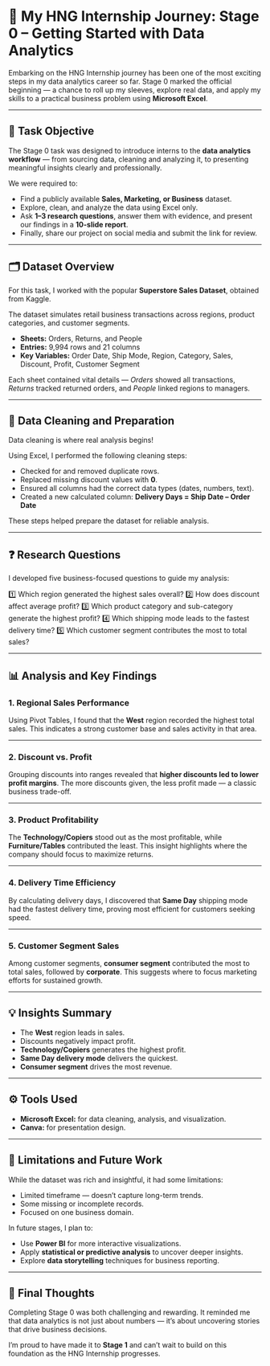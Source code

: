 # 🚀 My HNG Internship Journey: Stage 0 – Getting Started with Data Analytics

Embarking on the HNG Internship journey has been one of the most exciting steps in my data analytics career so far. Stage 0 marked the official beginning — a chance to roll up my sleeves, explore real data, and apply my skills to a practical business problem using **Microsoft Excel**.

---

## 🎯 Task Objective

The Stage 0 task was designed to introduce interns to the **data analytics workflow** — from sourcing data, cleaning and analyzing it, to presenting meaningful insights clearly and professionally.

We were required to:

* Find a publicly available **Sales, Marketing, or Business** dataset.
* Explore, clean, and analyze the data using Excel only.
* Ask **1–3 research questions**, answer them with evidence, and present our findings in a **10-slide report**.
* Finally, share our project on social media and submit the link for review.

---

## 🗂️ Dataset Overview

For this task, I worked with the popular **Superstore Sales Dataset**, obtained from Kaggle.

The dataset simulates retail business transactions across regions, product categories, and customer segments.

* **Sheets:** Orders, Returns, and People
* **Entries:** 9,994 rows and 21 columns
* **Key Variables:** Order Date, Ship Mode, Region, Category, Sales, Discount, Profit, Customer Segment

Each sheet contained vital details — *Orders* showed all transactions, *Returns* tracked returned orders, and *People* linked regions to managers.

---

## 🔧 Data Cleaning and Preparation

Data cleaning is where real analysis begins!

Using Excel, I performed the following cleaning steps:

* Checked for and removed duplicate rows.
* Replaced missing discount values with **0**.
* Ensured all columns had the correct data types (dates, numbers, text).
* Created a new calculated column:
  **Delivery Days = Ship Date – Order Date**


These steps helped prepare the dataset for reliable analysis.

---

## ❓ Research Questions

I developed five business-focused questions to guide my analysis:

1️⃣ Which region generated the highest sales overall?
2️⃣ How does discount affect average profit?
3️⃣ Which product category and sub-category generate the highest profit?
4️⃣ Which shipping mode leads to the fastest delivery time?
5️⃣ Which customer segment contributes the most to total sales?

---

## 📊 Analysis and Key Findings

### 1. **Regional Sales Performance**

Using Pivot Tables, I found that the **West** region recorded the highest total sales. This indicates a strong customer base and sales activity in that area.

---

### 2. **Discount vs. Profit**

Grouping discounts into ranges revealed that **higher discounts led to lower profit margins**. The more discounts given, the less profit made — a classic business trade-off.

---

### 3. **Product Profitability**

The **Technology/Copiers** stood out as the most profitable, while **Furniture/Tables** contributed the least. This insight highlights where the company should focus to maximize returns.

---

### 4. **Delivery Time Efficiency**

By calculating delivery days, I discovered that **Same Day** shipping mode had the fastest delivery time, proving most efficient for customers seeking speed.

---

### 5. **Customer Segment Sales**

Among customer segments, **consumer segment** contributed the most to total sales, followed by **corporate**. This suggests where to focus marketing efforts for sustained growth.

---

## 💡 Insights Summary

* The **West** region leads in sales.
* Discounts negatively impact profit.
* **Technology/Copiers** generates the highest profit.
* **Same Day delivery mode** delivers the quickest.
* **Consumer segment** drives the most revenue.

---

## ⚙️ Tools Used

* **Microsoft Excel:** for data cleaning, analysis, and visualization.
* **Canva:** for presentation design.

---

## 🚧 Limitations and Future Work

While the dataset was rich and insightful, it had some limitations:

* Limited timeframe — doesn’t capture long-term trends.
* Some missing or incomplete records.
* Focused on one business domain.

In future stages, I plan to:

* Use **Power BI** for more interactive visualizations.
* Apply **statistical or predictive analysis** to uncover deeper insights.
* Explore **data storytelling** techniques for business reporting.

---

## 🙌 Final Thoughts

Completing Stage 0 was both challenging and rewarding. It reminded me that data analytics is not just about numbers — it’s about uncovering stories that drive business decisions.

I’m proud to have made it to **Stage 1** and can’t wait to build on this foundation as the HNG Internship progresses.



